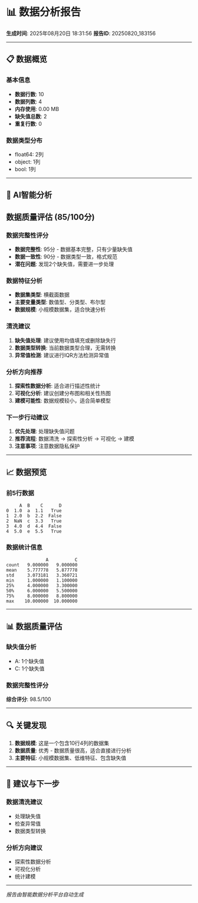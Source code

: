 # 📊 数据分析报告

**生成时间**: 2025年08月20日 18:31:56
**报告ID**: 20250820_183156

---

## 📋 数据概览

### 基本信息
- **数据行数**: 10
- **数据列数**: 4
- **内存使用**: 0.00 MB
- **缺失值总数**: 2
- **重复行数**: 0

### 数据类型分布
- float64: 2列
- object: 1列
- bool: 1列

---

## 🤖 AI智能分析


## 数据质量评估 (85/100分)

### 数据完整性评分
- **数据完整性**: 95分 - 数据基本完整，只有少量缺失值
- **数据一致性**: 90分 - 数据类型一致，格式规范
- **潜在问题**: 发现2个缺失值，需要进一步处理

### 数据特征分析
- **数据集类型**: 横截面数据
- **主要变量类型**: 数值型、分类型、布尔型
- **数据规模**: 小规模数据集，适合快速分析

### 清洗建议
1. **缺失值处理**: 建议使用均值填充或删除缺失行
2. **数据类型转换**: 当前数据类型合理，无需转换
3. **异常值检测**: 建议进行IQR方法检测异常值

### 分析方向推荐
1. **探索性数据分析**: 适合进行描述性统计
2. **可视化分析**: 建议创建分布图和相关性热图
3. **建模可能性**: 数据规模较小，适合简单模型

### 下一步行动建议
1. **优先处理**: 处理缺失值问题
2. **推荐流程**: 数据清洗 → 探索性分析 → 可视化 → 建模
3. **注意事项**: 注意数据隐私保护
        

---

## 📈 数据预览

### 前5行数据
```
     A  B    C      D
0  1.0  a  1.1   True
1  2.0  b  2.2  False
2  NaN  c  3.3   True
3  4.0  d  4.4  False
4  5.0  e  5.5   True
```

### 数据统计信息
```
               A          C
count   9.000000   9.000000
mean    5.777778   5.877778
std     3.073181   3.360721
min     1.000000   1.100000
25%     4.000000   3.300000
50%     6.000000   5.500000
75%     8.000000   8.800000
max    10.000000  10.000000
```

---

## 📊 数据质量评估

### 缺失值分析
- A: 1个缺失值
- C: 1个缺失值

### 数据完整性评分
**综合评分**: 98.5/100

---

## 🔍 关键发现

1. **数据规模**: 这是一个包含10行4列的数据集
2. **数据质量**: 优秀 - 数据质量很高，适合直接进行分析
3. **主要特征**: 小规模数据集、低维特征、包含缺失值

---

## 📝 建议与下一步

### 数据清洗建议
- 处理缺失值
- 检查异常值
- 数据类型转换

### 分析方向建议
- 探索性数据分析
- 可视化分析
- 统计建模

---

*报告由智能数据分析平台自动生成*
